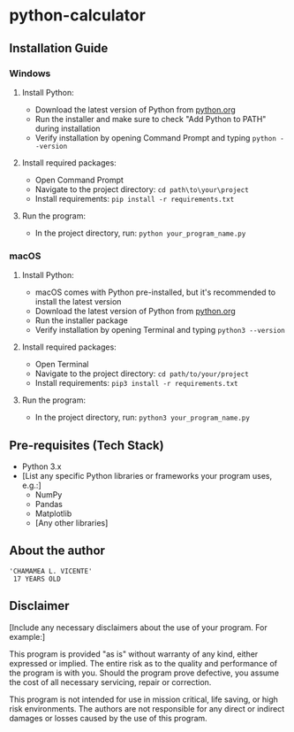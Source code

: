 # python-calculator

## Installation Guide

### Windows

1. Install Python:
   - Download the latest version of Python from [python.org](https://www.python.org/downloads/windows/)
   - Run the installer and make sure to check "Add Python to PATH" during installation
   - Verify installation by opening Command Prompt and typing `python --version`

2. Install required packages:
   - Open Command Prompt
   - Navigate to the project directory: `cd path\to\your\project`
   - Install requirements: `pip install -r requirements.txt`

3. Run the program:
   - In the project directory, run: `python your_program_name.py`

### macOS

1. Install Python:
   - macOS comes with Python pre-installed, but it's recommended to install the latest version
   - Download the latest version of Python from [python.org](https://www.python.org/downloads/mac-osx/)
   - Run the installer package
   - Verify installation by opening Terminal and typing `python3 --version`

2. Install required packages:
   - Open Terminal
   - Navigate to the project directory: `cd path/to/your/project`
   - Install requirements: `pip3 install -r requirements.txt`

3. Run the program:
   - In the project directory, run: `python3 your_program_name.py`

## Pre-requisites (Tech Stack)

- Python 3.x
- [List any specific Python libraries or frameworks your program uses, e.g.:]
  - NumPy
  - Pandas
  - Matplotlib
  - [Any other libraries]

## About the author
    'CHAMAMEA L. VICENTE'
     17 YEARS OLD
     

## Disclaimer

[Include any necessary disclaimers about the use of your program. For example:]

This program is provided "as is" without warranty of any kind, either expressed or implied. The entire risk as to the quality and performance of the program is with you. Should the program prove defective, you assume the cost of all necessary servicing, repair or correction.

This program is not intended for use in mission critical, life saving, or high risk environments. The authors are not responsible for any direct or indirect damages or losses caused by the use of this program.
